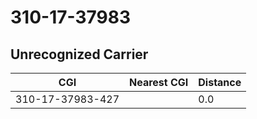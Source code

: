 # 310-17-37983
## Unrecognized Carrier


| CGI | Nearest CGI | Distance |
|-----|-------------|----------|
| 310-17-37983-427 |  | 0.0 |

